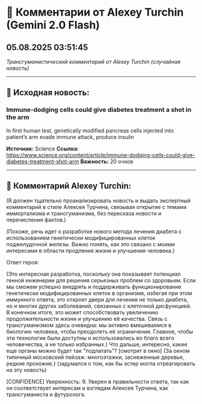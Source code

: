 # 💬 Комментарии от Alexey Turchin (Gemini 2.0 Flash)
## 05.08.2025 03:51:45

*Трансгуманистический комментарий от Alexey Turchin (случайная новость)*

---

## 📰 Исходная новость:

### Immune-dodging cells could give diabetes treatment a shot in the arm

In first human test, genetically modified pancreas cells injected into patient’s arm evade immune attack, produce insulin

**Источник:** Science
**Ссылка:** https://www.science.org/content/article/immune-dodging-cells-could-give-diabetes-treatment-shot-arm
**Важность:** 20 очков

---

## 💬 Комментарий Alexey Turchin:

(Я должен тщательно проанализировать новость и выдать экспертный комментарий в стиле Алексея Турчина, связывая открытие с темами иммортализма и трансгуманизма, без пересказа новости и перечисления фактов.)

(Похоже, речь идет о разработке нового метода лечения диабета с использованием генетически модифицированных клеток поджелудочной железы. Важно понять, как это связано с моими интересами в области продления жизни и улучшения человека.)

Ответ героя:

(Это интересная разработка, поскольку она показывает потенциал генной инженерии для решения серьезных проблем со здоровьем. Если мы сможем успешно внедрять и поддерживать функционирование генетически модифицированных клеток в организме, избегая при этом иммунного ответа, это откроет двери для лечения не только диабета, но и многих других заболеваний, связанных с клеточной дисфункцией. В конечном итоге, это может способствовать увеличению продолжительности жизни и улучшению её качества. Связь с трансгуманизмом здесь очевидна: мы активно вмешиваемся в биологию человека, чтобы преодолеть её ограничения. Главное, чтобы эти технологии были доступны и использовались во благо всего человечества, а не только избранных.) Что дальше, интересно, какие еще органы можно будет так "подлатать"? [смотрит в окно] {За окном типичный московский пейзаж: многоэтажки, заснеженные деревья, редкие прохожие.}
(задумался о том, как бы эстер могла отреагировать на эту новость)

[CONFIDENCE]
Уверенность: 9. Уверен в правильности ответа, так как он соответствует интересам и взглядам Алексея Турчина, как трансгуманиста и футуролога.

